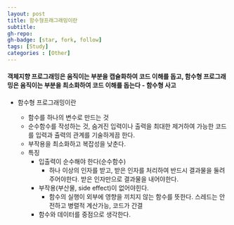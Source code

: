 ```yaml
---
layout: post
title: 함수형프래그래밍이란
subtitle: 
gh-repo: 
gh-badge: [star, fork, follow]
tags: [Study]
categories : [Other]
---
```

####  객체지향 프로그래밍은 움직이는 부분을 캡슐화하여 코드 이해를 돕고, 함수형 프로그래밍은 움직이는 부분을 최소화하여 코드 이해를 돕는다 - 함수형 사고

* 함수형 프로그래밍이란 
    - 함수를 하나의 변수로 만드는 것
    - 순수함수를 작성하는 것, 숨겨진 입력이나 출력을 최대한 제거하여 가능한 코드를 입력과 츌력의 관계를 기술하게끔 한다.
    - 부작용을 최소화하고 복잡성을 낮춘다.

    * 특징
        - 입출력이 순수해야 한다(순수함수) 
            - 하나 이상의 인자를 받고, 받은 인자를 처리하여 반드시 결과물을 둘려주어야한다. 받은 인자만으로 결과물을 내어야한다.
        - 부작용(부산물, side effect)이 없어야힌다.
            - 함수의 실행이 외부에 영향을 끼치지 않는 함수를 뜻한다. 스레드는 안전하고 병렬적 계산가능, 코드가 간결
        - 함수와 데이터를 중점으로 생각한다.